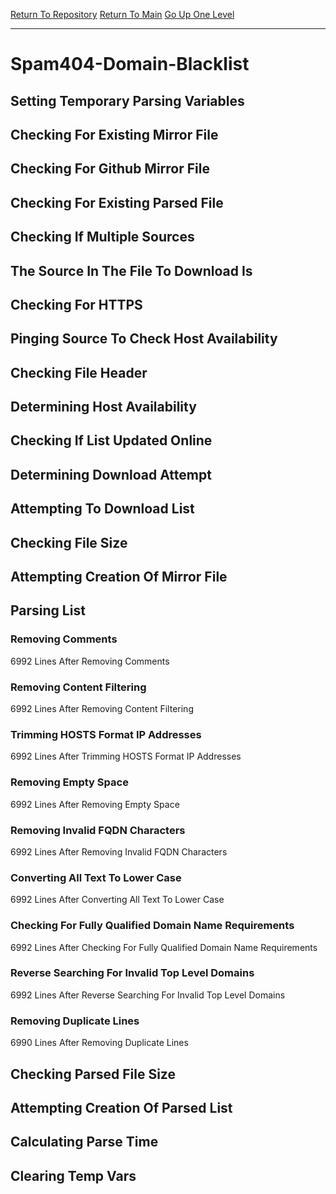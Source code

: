 [Return To Repository](https://github.com/deathbybandaid/piholeparser/)
[Return To Main](https://github.com/deathbybandaid/piholeparser/blob/master/RecentRunLogs/Mainlog.md)
[Go Up One Level](https://github.com/deathbybandaid/piholeparser/blob/master/RecentRunLogs/TopLevelScripts/30-Processing-Blacklists.md)
____________________________________
# Spam404-Domain-Blacklist
## Setting Temporary Parsing Variables
## Checking For Existing Mirror File
## Checking For Github Mirror File
## Checking For Existing Parsed File
## Checking If Multiple Sources
## The Source In The File To Download Is
## Checking For HTTPS
## Pinging Source To Check Host Availability
## Checking File Header
## Determining Host Availability
## Checking If List Updated Online
## Determining Download Attempt
## Attempting To Download List
## Checking File Size
## Attempting Creation Of Mirror File
## Parsing List
### Removing Comments
6992 Lines After Removing Comments
### Removing Content Filtering
6992 Lines After Removing Content Filtering
### Trimming HOSTS Format IP Addresses
6992 Lines After Trimming HOSTS Format IP Addresses
### Removing Empty Space
6992 Lines After Removing Empty Space
### Removing Invalid FQDN Characters
6992 Lines After Removing Invalid FQDN Characters
### Converting All Text To Lower Case
6992 Lines After Converting All Text To Lower Case
### Checking For Fully Qualified Domain Name Requirements
6992 Lines After Checking For Fully Qualified Domain Name Requirements
### Reverse Searching For Invalid Top Level Domains
6992 Lines After Reverse Searching For Invalid Top Level Domains
### Removing Duplicate Lines
6990 Lines After Removing Duplicate Lines
## Checking Parsed File Size
## Attempting Creation Of Parsed List
## Calculating Parse Time
## Clearing Temp Vars
